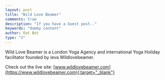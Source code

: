 ```yaml
---
layout: post
title: "Wild Love Beamer"
comments: true
description: "If you have a Guest post.."
keywords: "dummy content"
author: Oat Bot
type: "2"
---
```


Wild Love Beamer is a London Yoga Agency and international Yoga Holiday facilitator founded by ieva Wildlovebeamer.

Check out the live site: [www.wildlovebeamer.com](https://www.wildlovebeamer.com){:target="_blank"}
